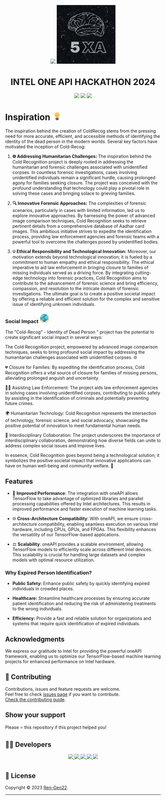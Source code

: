 <div align=center>
<img src="https://www.intel.com/content/dam/develop/public/us/en/images/logos/logo-oneapi-rwd.png" width=300>
<img src="../images/Logomain.png" alt="png" width="190">
<h1>INTEL ONE API HACKATHON 2024</h1> 
<img src="https://img.shields.io/badge/intel-%23121011?style=for-the-badge&color=blue">
<img src="https://img.shields.io/badge/daksh-%23121011?style=for-the-badge&logoColor=%23ffffff&color=%23000000">
<img src="https://img.shields.io/badge/github-%23121011.svg?style=for-the-badge&logo=github&color=black">
</div>

# Inspiration <img src="../images/inspo.png" alt="png" width="30">

The inspiration behind the creation of ColdRecog stems from the pressing need for more accurate, efficient, and accessible methods of identifying the identity of the dead person in the modern worlds.
Several key factors have motivated the inception of Cold-Recog:

1. <b>🌐 Addressing Humanitarian Challenges:</b> The inspiration behind the Cold Recognition project is deeply rooted in addressing the humanitarian and forensic challenges associated with unidentified corpses. In countless forensic investigations, cases involving unidentified individuals remain a significant hurdle, causing prolonged agony for families seeking closure. The project was conceived with the profound understanding that technology could play a pivotal role in solving these cases and bringing solace to grieving families.

2. <b>🔍 Innovative Forensic Approaches:</b> The complexities of forensic scenarios, particularly in cases with limited information, led us to explore innovative approaches. By harnessing the power of advanced image comparison techniques, Cold Recognition seeks to retrieve pertinent details from a comprehensive database of Aadhar card images. This ambitious initiative strives to expedite the identification process, providing law enforcement agencies and forensic teams with a powerful tool to overcome the challenges posed by unidentified bodies.

3. <b>💡 Ethical Responsibility and Technological Innovation:</b> Moreover, our motivation extends beyond technological innovation; it is fueled by a commitment to human empathy and ethical responsibility. The ethical imperative to aid law enforcement in bringing closure to families of missing individuals served as a driving force. By integrating cutting-edge technology into forensic practices, Cold Recognition aims to contribute to the advancement of forensic science and bring efficiency, compassion, and resolution to the intricate domain of forensic investigations. The ultimate goal is to create a positive societal impact by offering a reliable and efficient solution for the complex and sensitive issue of identifying unknown individuals.

### Social Impact <img src="../images/impact.png" alt="png" width="30">

The "Cold-Recog" - Identity of Dead Person " project has the potential to create significant social impact in several ways:

The Cold Recognition project, empowered by advanced image comparison techniques, seeks to bring profound social impact by addressing the humanitarian challenges associated with unidentified corpses. 🌐

💔 Closure for Families: By expediting the identification process, Cold Recognition offers a vital source of closure for families of missing persons, alleviating prolonged anguish and uncertainty.

👮‍♂️ Assisting Law Enforcement: The project aids law enforcement agencies in solving cases involving unidentified corpses, contributing to public safety by assisting in the identification of criminals and potentially preventing future crimes.

🌍 Humanitarian Technology: Cold Recognition represents the intersection of technology, forensic science, and social advocacy, showcasing the positive potential of innovation to meet fundamental human needs.

🤝 Interdisciplinary Collaboration: The project underscores the importance of interdisciplinary collaboration, demonstrating how diverse fields can unite to address complex social issues and improve lives.

In essence, Cold Recognition goes beyond being a technological solution; it symbolizes the positive societal impact that innovative applications can have on human well-being and community welfare. 🌟


## Features

- 🚀 **Improved Performance**: The integration with oneAPI allows TensorFlow to take advantage of optimized libraries and parallel processing capabilities offered by Intel architectures. This results in improved performance and faster execution of machine learning tasks.

- 🌐 **Cross-Architecture Compatibility**: With oneAPI, we ensure cross-architecture compatibility, enabling seamless execution on various Intel hardware, including CPUs, GPUs, and FPGAs. This flexibility enhances the versatility of our TensorFlow-based applications.

- ⚖️ **Scalability**: oneAPI provides a scalable environment, allowing TensorFlow models to efficiently scale across different Intel devices. This scalability is crucial for handling large datasets and complex models with optimal resource utilization.



### Why Expired Person Identification?

- **Public Safety:** Enhance public safety by quickly identifying expired individuals in crowded places.

- **Healthcare:** Streamline healthcare processes by ensuring accurate patient identification and reducing the risk of administering treatments to the wrong individuals.

- **Efficiency:** Provide a fast and reliable solution for organizations and systems that require quick identification of expired individuals.

## Acknowledgments

We express our gratitude to Intel for providing the powerful oneAPI framework, enabling us to optimize our TensorFlow-based machine learning projects for enhanced performance on Intel hardware.




## 🤝 Contributing

Contributions, issues and feature requests are welcome.<br />
Feel free to check [issues page](https://github.com/Ren-Gen22/coldRecog/issues) if you want to contribute.<br />
[Check the contributing guide](./CONTRIBUTING.md).<br />

## Show your support

Please ⭐ this repository if this project helped you!

## 👨‍💻 Developers

<div align="center">
 <a href="https://github.com/Ren-Gen22">
    <img src="https://img.shields.io/badge/Ren-Gen22-000.svg?&style=for-the-badge&logo=github&logoColor=white" />
 <a href="https://github.com/Aksshay88">
    <img src="https://img.shields.io/badge/Aksshay88-000.svg?&style=for-the-badge&logo=github&logoColor=white" />
 </a> 
  <a href="https://github.com/Aswin8846">
    <img src="https://img.shields.io/badge/Aswin8846-000.svg?&style=for-the-badge&logo=github&logoColor=white" />
 </a> 
  <a href="https://github.com/AkashA335">
    <img src="https://img.shields.io/badge/AkashA335-000.svg?&style=for-the-badge&logo=github&logoColor=white" />
 </a>   
 <a href="https://github.com/Aak54321">
    <img src="https://img.shields.io/badge/Aak54321-000.svg?&style=for-the-badge&logo=github&logoColor=white" /> </a>
 </div>
 <div align="center" >
 </div>
 
 #

## 📝 License

Copyright © 2023 [Ren-Gen22](https://github.com/Ren-Gen22).<br />

---
